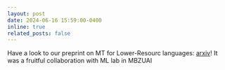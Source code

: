 ```yaml
---
layout: post
date: 2024-06-16 15:59:00-0400
inline: true
related_posts: false
---
```


Have a look to our preprint on MT for Lower-Resourc languages: [arxiv](https://arxiv.org/abs/2406.12564)! It was a fruitful collaboration with ML lab in MBZUAI
